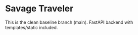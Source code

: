﻿# Savage Traveler

This is the clean baseline branch (main).
FastAPI backend with templates/static included.
